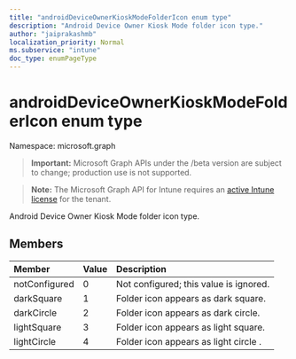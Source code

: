 ```yaml
---
title: "androidDeviceOwnerKioskModeFolderIcon enum type"
description: "Android Device Owner Kiosk Mode folder icon type."
author: "jaiprakashmb"
localization_priority: Normal
ms.subservice: "intune"
doc_type: enumPageType
---
```


# androidDeviceOwnerKioskModeFolderIcon enum type

Namespace: microsoft.graph
> **Important:** Microsoft Graph APIs under the /beta version are subject to change; production use is not supported.

> **Note:** The Microsoft Graph API for Intune requires an [active Intune license](https://go.microsoft.com/fwlink/?linkid=839381) for the tenant.


Android Device Owner Kiosk Mode folder icon type.

## Members
|Member|Value|Description|
|:---|:---|:---|
|notConfigured|0|Not configured; this value is ignored.|
|darkSquare|1|Folder icon appears as dark square.|
|darkCircle|2|Folder icon appears as dark circle.|
|lightSquare|3|Folder icon appears as light square.|
|lightCircle|4|Folder icon appears as light circle  .|
